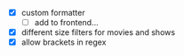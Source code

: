 - [x] custom formatter
  - [ ] add to frontend...
- [x] different size filters for movies and shows
- [x] allow brackets in regex
